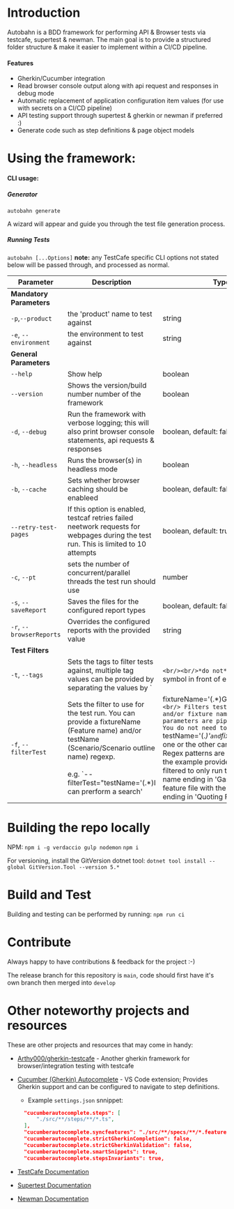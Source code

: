 # Introduction

Autobahn is a BDD framework for performing API & Browser tests via testcafe, supertest & newman.
The main goal is to provide a structured folder structure & make it easier to implement within a CI/CD pipeline.

#### Features
* Gherkin/Cucumber integration
* Read browser console output along with api request and responses in debug mode
* Automatic replacement of application configuration item values (for use with secrets on a CI/CD pipeline)
* API testing support through supertest & gherkin or newman if preferred :)
* Generate code such as step definitions & page object models 
# Using the framework:

#### CLI usage:

##### Generator
`autobahn generate`

A wizard will appear and guide you through the test file generation process.

##### Running Tests
`autobahn [...Options]`
**note:** any TestCafe specific CLI options not stated below will be passed through, and processed as normal.


| Parameter                | Description                                                                                                                                                                                                                                                                                                                                                                                                                                                                                                                                                                                                                                                            | Type                    |
| ------------------------ | ---------------------------------------------------------------------------------------------------------------------------------------------------------------------------------------------------------------------------------------------------------------------------------------------------------------------------------------------------------------------------------------------------------------------------------------------------------------------------------------------------------------------------------------------------------------------------------------------------------------------------------------------------------------------- | ----------------------- |
| **Mandatory Parameters** |
| `-p`,`--product`         | the 'product' name to test against                                                                                                                                                                                                                                                                                                                                                                                                                                                                                                                                                                                                                                     | string                  |
| `-e`, `--environment`    | the environment to test against                                                                                                                                                                                                                                                                                                                                                                                                                                                                                                                                                                                                                                        | string                  |
| **General Parameters**   |
| `--help`                 | Show help                                                                                                                                                                                                                                                                                                                                                                                                                                                                                                                                                                                                                                                              | boolean                 |
| `--version`              | Shows the version/build number number of the framework                                                                                                                                                                                                                                                                                                                                                                                                                                                                                                                                                                                                                 | boolean                 |
| `-d`, `--debug`          | Run the framework with verbose logging; this will also print browser console statements, api requests & responses                                                                                                                                                                                                                                                                                                                                                                                                                                                                                                                                                      | boolean, default: false |
| `-h`, `--headless`       | Runs the browser(s) in headless mode                                                                                                                                                                                                                                                                                                                                                                                                                                                                                                                                                                                                                                   | boolean                 |
| `-b`, `--cache`          | Sets whether browser caching should be enableed                                                                                                                                                                                                                                                                                                                                                                                                                                                                                                                                                                                                                        | boolean, default: false |
| `--retry-test-pages`     | If this option is enabled, testcaf retries failed neetwork requests for webpages during the test run. This is limited to 10 attempts                                                                                                                                                                                                                                                                                                                                                                                                                                                                                                                                   | boolean, default: true  |
| `-c`, `--pt`             | sets the number of concurrent/parallel threads the test run should use                                                                                                                                                                                                                                                                                                                                                                                                                                                                                                                                                                                                 | number                  |
| `-s`, `--saveReport`     | Saves the files for the configured report types                                                                                                                                                                                                                                                                                                                                                                                                                                                                                                                                                                                                                        | boolean, default: false |
| `-r`, `--browserReports` | Overrides the configured reports with the provided value                                                                                                                                                                                                                                                                                                                                                                                                                                                                                                                                                                                                               | string                  |
| **Test Filters**         |
| `-t`, `--tags`           | Sets the tags to filter tests against, multiple tag values can be provided by separating the values by `|` <br/><br/>*do not* include the `@` symbol in front of each tag name                                                                                                                                                                                                                                                                                                                                                                                                                                                                                         | string                  |
| `-f`, `--filterTest`     | Sets the filter to use for the test run. You can provide a fixtureName (Feature name) and/or testName (Scenario/Scenario outline name) regexp.<br/><br/>e.g. `--filterTest="testName='(.\*)I can prerform a search' | fixtureName='(.\*)Google'"`<br/><br/> Filters tests by test name and/or fixture name. Provided parameters are pipe separated. You do not need to provide both `testName='(.*)'` and `fixtureName='(.*)'` one or the other can be sufficient. Regex patterns are supported. In the example provided, tests are filtered to only run tests with a name ending in 'Gas Quote' from a feature file with the Feature name ending in 'Quoting Feature' | string                  |




# Building the repo locally

NPM:
`npm i -g verdaccio gulp nodemon`
`npm i`

For versioning, install the GitVersion dotnet tool:
`dotnet tool install --global GitVersion.Tool --version 5.*`

# Build and Test

Building and testing can be performed by running: `npm run ci`

# Contribute

Always happy to have contributions & feedback for the project :-)

The release branch for this repository is `main`, code should first have it's own branch then merged into `develop`

# Other noteworthy projects and resources

These are other projects and resources that may come in handy:

- [Arthy000/gherkin-testcafe](https://github.com/Arthy000/gherkin-testcafe) - Another gherkin framework for browser/integration testing with testcafe

- [Cucumber (Gherkin) Autocomplete](vscode:extension/alexkrechik.cucumberautocomplete) - VS Code extension; Provides Gherkin support and can be configured to navigate to step definitions.
  
  - Example `settings.json` snnippet:
  ```json
    "cucumberautocomplete.steps": [
        "./src/**/steps/**/*.ts",
    ],
    "cucumberautocomplete.syncfeatures": "./src/**/specs/**/*.feature",
    "cucumberautocomplete.strictGherkinCompletion": false,
    "cucumberautocomplete.strictGherkinValidation": false,
    "cucumberautocomplete.smartSnippets": true,
    "cucumberautocomplete.stepsInvariants": true,
    ```
- [TestCafe Documentation](https://testcafe.io/documentation/402632/reference)
- [Supertest Documentation](https://www.npmjs.com/package/supertest)
- [Newman Documentation](https://www.npmjs.com/package/newman)
